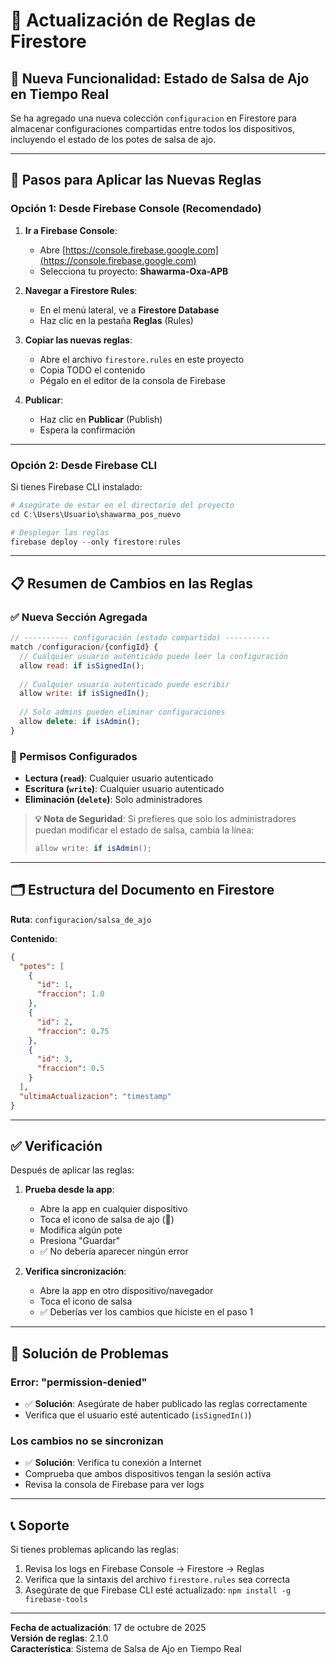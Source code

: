 # 📝 Actualización de Reglas de Firestore

## 🎯 Nueva Funcionalidad: Estado de Salsa de Ajo en Tiempo Real

Se ha agregado una nueva colección `configuracion` en Firestore para almacenar configuraciones compartidas entre todos los dispositivos, incluyendo el estado de los potes de salsa de ajo.

---

## 🔧 Pasos para Aplicar las Nuevas Reglas

### **Opción 1: Desde Firebase Console (Recomendado)**

1. **Ir a Firebase Console**:
   - Abre [https://console.firebase.google.com](https://console.firebase.google.com)
   - Selecciona tu proyecto: **Shawarma-Oxa-APB**

2. **Navegar a Firestore Rules**:
   - En el menú lateral, ve a **Firestore Database**
   - Haz clic en la pestaña **Reglas** (Rules)

3. **Copiar las nuevas reglas**:
   - Abre el archivo `firestore.rules` en este proyecto
   - Copia TODO el contenido
   - Pégalo en el editor de la consola de Firebase

4. **Publicar**:
   - Haz clic en **Publicar** (Publish)
   - Espera la confirmación

---

### **Opción 2: Desde Firebase CLI**

Si tienes Firebase CLI instalado:

```powershell
# Asegúrate de estar en el directorio del proyecto
cd C:\Users\Usuario\shawarma_pos_nuevo

# Desplegar las reglas
firebase deploy --only firestore:rules
```

---

## 📋 Resumen de Cambios en las Reglas

### **✅ Nueva Sección Agregada**

```javascript
// ---------- configuración (estado compartido) ----------
match /configuracion/{configId} {
  // Cualquier usuario autenticado puede leer la configuración
  allow read: if isSignedIn();
  
  // Cualquier usuario autenticado puede escribir
  allow write: if isSignedIn();
  
  // Solo admins pueden eliminar configuraciones
  allow delete: if isAdmin();
}
```

### **🔐 Permisos Configurados**

- **Lectura (`read`)**: Cualquier usuario autenticado
- **Escritura (`write`)**: Cualquier usuario autenticado
- **Eliminación (`delete`)**: Solo administradores

> **💡 Nota de Seguridad**: Si prefieres que solo los administradores puedan modificar el estado de salsa, cambia la línea:
> ```javascript
> allow write: if isAdmin();
> ```

---

## 🗂️ Estructura del Documento en Firestore

**Ruta**: `configuracion/salsa_de_ajo`

**Contenido**:
```json
{
  "potes": [
    {
      "id": 1,
      "fraccion": 1.0
    },
    {
      "id": 2,
      "fraccion": 0.75
    },
    {
      "id": 3,
      "fraccion": 0.5
    }
  ],
  "ultimaActualizacion": "timestamp"
}
```

---

## ✅ Verificación

Después de aplicar las reglas:

1. **Prueba desde la app**:
   - Abre la app en cualquier dispositivo
   - Toca el icono de salsa de ajo (🧴)
   - Modifica algún pote
   - Presiona "Guardar"
   - ✅ No debería aparecer ningún error

2. **Verifica sincronización**:
   - Abre la app en otro dispositivo/navegador
   - Toca el icono de salsa
   - ✅ Deberías ver los cambios que hiciste en el paso 1

---

## 🚨 Solución de Problemas

### Error: "permission-denied"
- ✅ **Solución**: Asegúrate de haber publicado las reglas correctamente
- Verifica que el usuario esté autenticado (`isSignedIn()`)

### Los cambios no se sincronizan
- ✅ **Solución**: Verifica tu conexión a Internet
- Comprueba que ambos dispositivos tengan la sesión activa
- Revisa la consola de Firebase para ver logs

---

## 📞 Soporte

Si tienes problemas aplicando las reglas:

1. Revisa los logs en Firebase Console → Firestore → Reglas
2. Verifica que la sintaxis del archivo `firestore.rules` sea correcta
3. Asegúrate de que Firebase CLI esté actualizado: `npm install -g firebase-tools`

---

**Fecha de actualización**: 17 de octubre de 2025  
**Versión de reglas**: 2.1.0  
**Característica**: Sistema de Salsa de Ajo en Tiempo Real
